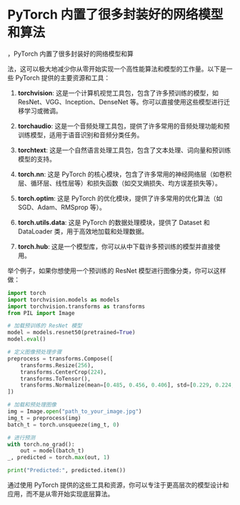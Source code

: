 


# PyTorch 内置了很多封装好的网络模型和算法
，PyTorch 内置了很多封装好的网络模型和算

法，这可以极大地减少你从零开始实现一个高性能算法和模型的工作量。以下是一些 PyTorch 提供的主要资源和工具：

1. **torchvision**: 这是一个计算机视觉工具包，包含了许多预训练的模型，如 ResNet、VGG、Inception、DenseNet 等。你可以直接使用这些模型进行迁移学习或微调。

2. **torchaudio**: 这是一个音频处理工具包，提供了许多常用的音频处理功能和预训练模型，适用于语音识别和音频分类任务。

3. **torchtext**: 这是一个自然语言处理工具包，包含了文本处理、词向量和预训练模型的支持。

4. **torch.nn**: 这是 PyTorch 的核心模块，包含了许多常用的神经网络层（如卷积层、循环层、线性层等）和损失函数（如交叉熵损失、均方误差损失等）。

5. **torch.optim**: 这是 PyTorch 的优化模块，提供了许多常用的优化算法（如 SGD、Adam、RMSprop 等）。

6. **torch.utils.data**: 这是 PyTorch 的数据处理模块，提供了 Dataset 和 DataLoader 类，用于高效地加载和处理数据。

7. **torch.hub**: 这是一个模型库，你可以从中下载许多预训练的模型并直接使用。

举个例子，如果你想使用一个预训练的 ResNet 模型进行图像分类，你可以这样做：

```python
import torch
import torchvision.models as models
import torchvision.transforms as transforms
from PIL import Image

# 加载预训练的 ResNet 模型
model = models.resnet50(pretrained=True)
model.eval()

# 定义图像预处理步骤
preprocess = transforms.Compose([
    transforms.Resize(256),
    transforms.CenterCrop(224),
    transforms.ToTensor(),
    transforms.Normalize(mean=[0.485, 0.456, 0.406], std=[0.229, 0.224, 0.225]),
])

# 加载和预处理图像
img = Image.open("path_to_your_image.jpg")
img_t = preprocess(img)
batch_t = torch.unsqueeze(img_t, 0)

# 进行预测
with torch.no_grad():
    out = model(batch_t)
_, predicted = torch.max(out, 1)

print("Predicted:", predicted.item())
```

通过使用 PyTorch 提供的这些工具和资源，你可以专注于更高层次的模型设计和应用，而不是从零开始实现底层算法。